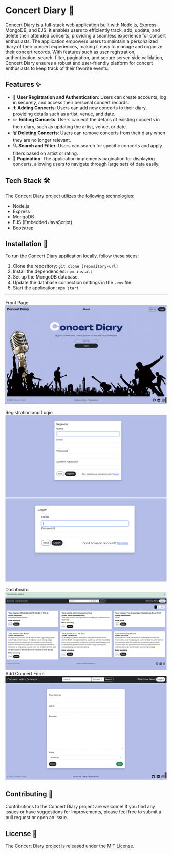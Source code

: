 # Concert Diary 🎵

Concert Diary is a full-stack web application built with Node.js, Express, MongoDB, and EJS. It enables users to efficiently track, add, update, and delete their attended concerts, providing a seamless experience for concert enthusiasts. The application empowers users to maintain a personalized diary of their concert experiences, making it easy to manage and organize their concert records. With features such as user registration, authentication, search, filter, pagination, and secure server-side validation, Concert Diary ensures a robust and user-friendly platform for concert enthusiasts to keep track of their favorite events.

## Features ✨

- 📝 **User Registration and Authentication**: Users can create accounts, log in securely, and access their personal concert records.
- ➕ **Adding Concerts**: Users can add new concerts to their diary, providing details such as artist, venue, and date.
- ✏️ **Editing Concerts**: Users can edit the details of existing concerts in their diary, such as updating the artist, venue, or date.
- 🗑️ **Deleting Concerts**: Users can remove concerts from their diary when they are no longer relevant.
- 🔍 **Search and Filter**: Users can search for specific concerts and apply filters based on artist or rating.
- 📄 **Pagination**: The application implements pagination for displaying concerts, allowing users to navigate through large sets of data easily.

## Tech Stack 🛠️

The Concert Diary project utilizes the following technologies:

- Node.js
- Express
- MongoDB
- EJS (Embedded JavaScript)
- Bootstrap

## Installation 🚀

To run the Concert Diary application locally, follow these steps:

1. Clone the repository: `git clone [repository-url]`
2. Install the dependencies: `npm install`
3. Set up the MongoDB database.
4. Update the database connection settings in the `.env` file.
5. Start the application: `npm start`

---
Front Page
![Screenshot 1](./public/photos/front.png)

Registration and Login
![Screenshot 2](./public/photos/registration.png)
![Screenshot 3](./public/photos/login.png)

Dashboard
![Screenshot 4](./public/photos/dashboard.png)
Add Concert Form
![Screenshot 5](./public/photos/add.png)


## Contributing 🤝

Contributions to the Concert Diary project are welcome! If you find any issues or have suggestions for improvements, please feel free to submit a pull request or open an issue.

## License 📄

The Concert Diary project is released under the [MIT License](LICENSE).
